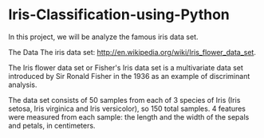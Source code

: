# Iris-Classification-using-Python

In this project, we will be analyze the famous iris data set.

The Data
The iris data set: http://en.wikipedia.org/wiki/Iris_flower_data_set.

The Iris flower data set or Fisher's Iris data set is a multivariate data set introduced by Sir Ronald Fisher in the 1936 as an example of discriminant analysis.

The data set consists of 50 samples from each of 3 species of Iris (Iris setosa, Iris virginica and Iris versicolor), so 150 total samples. 4 features were measured from each sample: the length and the width of the sepals and petals, in centimeters.
